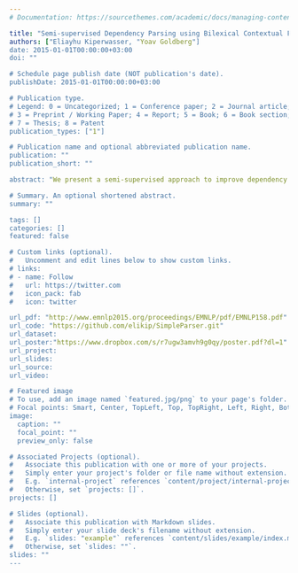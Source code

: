 ```yaml
---
# Documentation: https://sourcethemes.com/academic/docs/managing-content/

title: "Semi-supervised Dependency Parsing using Bilexical Contextual Features from Auto-Parsed Data"
authors: ["Eliayhu Kiperwasser, "Yoav Goldberg"]
date: 2015-01-01T00:00:00+03:00
doi: ""

# Schedule page publish date (NOT publication's date).
publishDate: 2015-01-01T00:00:00+03:00

# Publication type.
# Legend: 0 = Uncategorized; 1 = Conference paper; 2 = Journal article;
# 3 = Preprint / Working Paper; 4 = Report; 5 = Book; 6 = Book section;
# 7 = Thesis; 8 = Patent
publication_types: ["1"]

# Publication name and optional abbreviated publication name.
publication: ""
publication_short: ""

abstract: "We present a semi-supervised approach to improve dependency parsing accuracy by using bilexical statistics derived from auto-parsed data. The method is based on estimating the attachment potential of head-modifier words, by taking into account not only the head and modifier words themselves, but also the words surrounding the head and the modifier. When integrating the learned statistics as features in a graph-based parsing model, we observe nice improvements in accuracy when parsing various English datasets."

# Summary. An optional shortened abstract.
summary: ""

tags: []
categories: []
featured: false

# Custom links (optional).
#   Uncomment and edit lines below to show custom links.
# links:
# - name: Follow
#   url: https://twitter.com
#   icon_pack: fab
#   icon: twitter

url_pdf: "http://www.emnlp2015.org/proceedings/EMNLP/pdf/EMNLP158.pdf"
url_code: "https://github.com/elikip/SimpleParser.git"
url_dataset:
url_poster:"https://www.dropbox.com/s/r7ugw3amvh9g0qy/poster.pdf?dl=1"
url_project:
url_slides:
url_source:
url_video:

# Featured image
# To use, add an image named `featured.jpg/png` to your page's folder. 
# Focal points: Smart, Center, TopLeft, Top, TopRight, Left, Right, BottomLeft, Bottom, BottomRight.
image:
  caption: ""
  focal_point: ""
  preview_only: false

# Associated Projects (optional).
#   Associate this publication with one or more of your projects.
#   Simply enter your project's folder or file name without extension.
#   E.g. `internal-project` references `content/project/internal-project/index.md`.
#   Otherwise, set `projects: []`.
projects: []

# Slides (optional).
#   Associate this publication with Markdown slides.
#   Simply enter your slide deck's filename without extension.
#   E.g. `slides: "example"` references `content/slides/example/index.md`.
#   Otherwise, set `slides: ""`.
slides: ""
---
```

